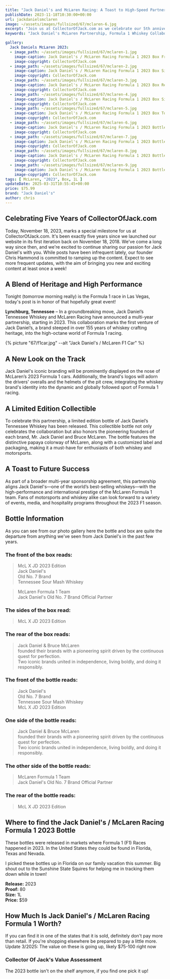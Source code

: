 ```yaml
---
title: "Jack Daniel's and McLaren Racing: A Toast to High-Speed Partnership"
publishDate: 2023-11-18T10:30:00+00:00
url: jackdanielsmclaren
image: ~/assets/images/fullsized/67/mclaren-6.jpg
excerpt: "Join us at CollectorOfJack.com as we celebrate our 5th anniversary and explore the exciting partnership between Jack Daniel's and McLaren Racing. Discover the limited edition whiskey bottle and branding on McLaren's 2023 F1 cars, symbolizing a fusion of motorsports thrill and whiskey heritage. With Chris Hammond ramping up content, expect more frequent and engaging posts on the world of whiskey collecting."
keywords: "Jack Daniel's McLaren Partnership, Formula 1 Whiskey Collaboration, McLaren Racing 2023, Limited Edition Jack Daniel’s Bottle, Motorsports and Whiskey Heritage, McLaren F1 Team, Jack Daniel's Branding in F1, Whiskey Collectors Community, High-Speed Whiskey Partnership"

gallery:
  Jack Daniels McLaren 2023:
  - image_path: ~/assets/images/fullsized/67/mclaren-1.jpg
    image-caption: Jack Daniel's / McLaren Racing Formula 1 2023 Box Front
    image-copyright: CollectorOfJack.com
  - image_path: ~/assets/images/fullsized/67/mclaren-2.jpg
    image-caption: Jack Daniel's / McLaren Racing Formula 1 2023 Box Side
    image-copyright: CollectorOfJack.com
  - image_path: ~/assets/images/fullsized/67/mclaren-3.jpg
    image-caption: Jack Daniel's / McLaren Racing Formula 1 2023 Box Rear
    image-copyright: CollectorOfJack.com
  - image_path: ~/assets/images/fullsized/67/mclaren-4.jpg
    image-caption: Jack Daniel's / McLaren Racing Formula 1 2023 Box Side
    image-copyright: CollectorOfJack.com
  - image_path: ~/assets/images/fullsized/67/mclaren-5.jpg
    image-caption: Jack Daniel's / McLaren Racing Formula 1 2023 Box Top
    image-copyright: CollectorOfJack.com
  - image_path: ~/assets/images/fullsized/67/mclaren-6.jpg
    image-caption: Jack Daniel's / McLaren Racing Formula 1 2023 Bottle Front
    image-copyright: CollectorOfJack.com
  - image_path: ~/assets/images/fullsized/67/mclaren-7.jpg
    image-caption: Jack Daniel's / McLaren Racing Formula 1 2023 Bottle Side
    image-copyright: CollectorOfJack.com
  - image_path: ~/assets/images/fullsized/67/mclaren-8.jpg
    image-caption: Jack Daniel's / McLaren Racing Formula 1 2023 Bottle Rear
    image-copyright: CollectorOfJack.com
  - image_path: ~/assets/images/fullsized/67/mclaren-9.jpg
    image-caption: Jack Daniel's / McLaren Racing Formula 1 2023 Bottle Side
    image-copyright: CollectorOfJack.com
tags: [ McLaren, "2023", Box, 1L ]
updateDate: 2025-03-31T10:55:45+00:00
price: $75.99
brand: "Jack Daniel's"
author: chris
---
```

## Celebrating Five Years of CollectorOfJack.com

Today, November 18, 2023, marks a special milestone for us at CollectorOfJack.com. It's been exactly five years since we launched our website in its first iteration back on November 18, 2018. We've come a long way since then, and we're excited to continue sharing our passion for Jack Daniel's with you. While posts have been infrequent lately, our founder Chris Hammond is committed to ramping up the content. Expect to see more frequent updates, with the aim of bringing you new and exciting content at least once a week!

## A Blend of Heritage and High Performance
Tonight (tomorrow morning really) is the Formula 1 race in Las Vegas, today's post is in honor of that hopefully great event!

**Lynchburg, Tennessee** – In a groundbreaking move, Jack Daniel’s Tennessee Whiskey and McLaren Racing have announced a multi-year partnership, starting in 2023. This collaboration marks the first venture of Jack Daniel’s, a brand steeped in over 155 years of whiskey crafting heritage, into the high-octane world of Formula 1 racing.

{% picture  "67/f1car.jpg" --alt "Jack Daniel's / McLaren F1 Car" %}

## A New Look on the Track

Jack Daniel's iconic branding will be prominently displayed on the nose of McLaren’s 2023 Formula 1 cars. Additionally, the brand's logos will adorn the drivers' overalls and the helmets of the pit crew, integrating the whiskey brand's identity into the dynamic and globally followed sport of Formula 1 racing.

## A Limited Edition Collectible

To celebrate this partnership, a limited edition bottle of Jack Daniel’s Tennessee Whiskey has been released. This collectible bottle not only celebrates the collaboration but also honors the pioneering founders of each brand, Mr. Jack Daniel and Bruce McLaren. The bottle features the distinctive papaya colorway of McLaren, along with a customized label and packaging, making it a must-have for enthusiasts of both whiskey and motorsports.

## A Toast to Future Success

As part of a broader multi-year sponsorship agreement, this partnership aligns Jack Daniel's—one of the world’s best-selling whiskeys—with the high-performance and international prestige of the McLaren Formula 1 team. Fans of motorsports and whiskey alike can look forward to a variety of events, media, and hospitality programs throughout the 2023 F1 season.

## Bottle Information
As you can see from our photo gallery here the bottle and box are quite the departure from anything we've seen from Jack Daniel's in the past few years. 

### The front of the box reads:
> McL X JD 2023 Edition  
> Jack Daniel's  
> Old No. 7 Brand  
> Tennessee Sour Mash Whiskey  

> McLaren Formula 1 Team  
> Jack Daniel's Old No. 7 Brand Official Partner

### The sides of the box read:
> McL X JD 2023 Edition  

### The rear of the box reads:
> Jack Daniel & Bruce McLaren  
> founded their brands with a pioneering spirit driven by the continuous quest for perfection.  
> Two iconic brands united in independence, living boldly, and doing it responsibly.

### The front of the bottle reads:

> Jack Daniel's  
> Old No. 7 Brand  
> Tennessee Sour Mash Whiskey  
> McL X JD 2023 Edition  

### One side of the bottle reads:
> Jack Daniel & Bruce McLaren  
> founded their brands with a pioneering spirit driven by the continuous quest for perfection.  
> Two iconic brands united in independence, living boldly, and doing it responsibly.

### The other side of the bottle reads:
> McLaren Formula 1 Team  
> Jack Daniel's Old No. 7 Brand Official Partner

### The rear of the bottle reads:
> McL X JD 2023 Edition  

## Where to find the Jack Daniel's / McLaren Racing Formula 1 2023 Bottle
These bottles were released in markets where Formula 1 (F1) Races happened in 2023. In the United States they could be found in Florida, Texas and Nevada. 

I picked these bottles up in Florida on our family vacation this summer. Big shout out to the Sunshine State Squires for helping me in tracking them down while in town!

**Release:** 2023  
**Proof:** 80  
**Size:** 1L  
**Price:** $59


## How Much Is Jack Daniel's / McLaren Racing Formula 1 Worth?
If you can find it in one of the states that it is sold, definitely don't pay more than retail. If you're shopping elsewhere be prepared to pay a little more. Update 3/2025: The value on these is going up, likely $75-100 right now
 
### Collector Of Jack's Value Assessment

The 2023 bottle isn't on the shelf anymore, if you find one pick it up!


